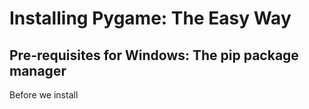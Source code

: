 # Installing Pygame: The Easy Way

## Pre-requisites for Windows: The pip package manager
Before we install 
